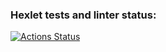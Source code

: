 ### Hexlet tests and linter status:
[![Actions Status](https://github.com/SonOfSteveJobs/frontend-project-11/workflows/hexlet-check/badge.svg)](https://github.com/SonOfSteveJobs/frontend-project-11/actions)